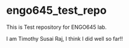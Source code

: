 # engo645_test_repo

This is Test repository for ENGO645 lab.

I am Timothy Susai Raj, I think I did well so far!!